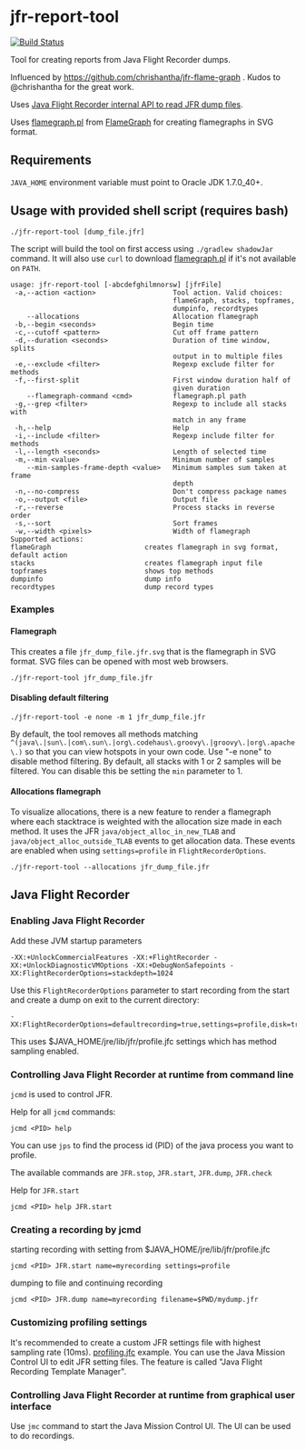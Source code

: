 # jfr-report-tool
[![Build Status](https://travis-ci.org/lhotari/jfr-report-tool.svg?branch=master)](https://travis-ci.org/lhotari/jfr-report-tool)

Tool for creating reports from Java Flight Recorder dumps.

Influenced by https://github.com/chrishantha/jfr-flame-graph . Kudos to @chrishantha for the great work.

Uses [Java Flight Recorder internal API to read JFR dump files](http://hirt.se/blog/?p=446).

Uses [flamegraph.pl](https://raw.githubusercontent.com/brendangregg/FlameGraph/master/flamegraph.pl) from  [FlameGraph](https://github.com/brendangregg/FlameGraph) for creating flamegraphs in SVG format.

## Requirements

`JAVA_HOME` environment variable must point to Oracle JDK 1.7.0_40+.

## Usage with provided shell script (requires bash)

```
./jfr-report-tool [dump_file.jfr]
```
The script will build the tool on first access using `./gradlew shadowJar` command. It will also use `curl` to download [flamegraph.pl](https://raw.githubusercontent.com/brendangregg/FlameGraph/master/flamegraph.pl) if it's not available on `PATH`.

```
usage: jfr-report-tool [-abcdefghilmnorsw] [jfrFile]
 -a,--action <action>                   Tool action. Valid choices:
                                        flameGraph, stacks, topframes,
                                        dumpinfo, recordtypes
    --allocations                       Allocation flamegraph
 -b,--begin <seconds>                   Begin time
 -c,--cutoff <pattern>                  Cut off frame pattern
 -d,--duration <seconds>                Duration of time window, splits
                                        output in to multiple files
 -e,--exclude <filter>                  Regexp exclude filter for methods
 -f,--first-split                       First window duration half of
                                        given duration
    --flamegraph-command <cmd>          flamegraph.pl path
 -g,--grep <filter>                     Regexp to include all stacks with
                                        match in any frame
 -h,--help                              Help
 -i,--include <filter>                  Regexp include filter for methods
 -l,--length <seconds>                  Length of selected time
 -m,--min <value>                       Minimum number of samples
    --min-samples-frame-depth <value>   Minimum samples sum taken at frame
                                        depth
 -n,--no-compress                       Don't compress package names
 -o,--output <file>                     Output file
 -r,--reverse                           Process stacks in reverse order
 -s,--sort                              Sort frames
 -w,--width <pixels>                    Width of flamegraph
Supported actions:
flameGraph                       creates flamegraph in svg format, default action
stacks                           creates flamegraph input file
topframes                        shows top methods
dumpinfo                         dump info
recordtypes                      dump record types
```

### Examples

#### Flamegraph

This creates a file `jfr_dump_file.jfr.svg` that is the flamegraph in SVG format. SVG files can be opened with most web browsers.
```
./jfr-report-tool jfr_dump_file.jfr
```

#### Disabling default filtering

```
./jfr-report-tool -e none -m 1 jfr_dump_file.jfr
```
By default, the tool removes all methods matching `^(java\.|sun\.|com\.sun\.|org\.codehaus\.groovy\.|groovy\.|org\.apache\.)` so that you can view hotspots in your own code. Use "-e none" to disable method filtering. By default, all stacks with 1 or 2 samples will be filtered. You can disable this be setting the `min` parameter to 1.

#### Allocations flamegraph

To visualize allocations, there is a new feature to render a flamegraph where each stacktrace is weighted with the allocation size made in each method. It uses the JFR `java/object_alloc_in_new_TLAB` and `java/object_alloc_outside_TLAB` events to get allocation data. These events are enabled when using `settings=profile` in `FlightRecorderOptions`.

```
./jfr-report-tool --allocations jfr_dump_file.jfr
```

## Java Flight Recorder

### Enabling Java Flight Recorder

Add these JVM startup parameters
```
-XX:+UnlockCommercialFeatures -XX:+FlightRecorder -XX:+UnlockDiagnosticVMOptions -XX:+DebugNonSafepoints -XX:FlightRecorderOptions=stackdepth=1024
```

Use this `FlightRecorderOptions` parameter to start recording from the start and create a dump on exit to the current directory:
```
-XX:FlightRecorderOptions=defaultrecording=true,settings=profile,disk=true,maxsize=500M,stackdepth=1024,dumponexit=true
```
This uses $JAVA_HOME/jre/lib/jfr/profile.jfc settings which has method sampling enabled.


### Controlling Java Flight Recorder at runtime from command line

`jcmd` is used to control JFR.

Help for all `jcmd` commands:
```
jcmd <PID> help
```
You can use `jps` to find the process id (PID) of the java process you want to profile.

The available commands are `JFR.stop`, `JFR.start`, `JFR.dump`, `JFR.check`

Help for `JFR.start`
```
jcmd <PID> help JFR.start
```

### Creating a recording by jcmd

starting recording with setting from $JAVA_HOME/jre/lib/jfr/profile.jfc
```
jcmd <PID> JFR.start name=myrecording settings=profile
```

dumping to file and continuing recording
```
jcmd <PID> JFR.dump name=myrecording filename=$PWD/mydump.jfr
```

### Customizing profiling settings

It's recommended to create a custom JFR settings file with highest sampling rate (10ms). [profiling.jfc](https://github.com/lhotari/gradle-profiling/blob/master/jfr/profiling.jfc) example.
You can use the Java Mission Control UI to edit JFR setting files. The feature is called "Java Flight Recording Template Manager".

### Controlling Java Flight Recorder at runtime from graphical user interface

Use `jmc` command to start the Java Mission Control UI. The UI can be used to do recordings.










